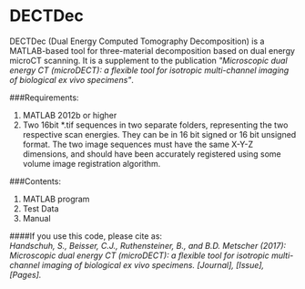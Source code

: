 # DECTDec

DECTDec (Dual Energy Computed Tomography Decomposition) is a MATLAB-based tool for three-material decomposition based on dual energy microCT scanning. It is a supplement to the publication _"Microscopic dual energy CT (microDECT): a flexible tool for isotropic multi-channel imaging of biological ex vivo specimens"_.


###Requirements:
1. MATLAB 2012b or higher
2. Two 16bit *.tif sequences in two separate folders, representing the two respective scan energies. They can be in 16 bit signed or 16 bit unsigned format. The two image sequences must have the same X-Y-Z dimensions, and should have been accurately registered using some volume image registration algorithm.


###Contents:
1. MATLAB program
2. Test Data
3. Manual

####If you use this code, please cite as:  
_Handschuh, S., Beisser, C.J., Ruthensteiner, B., and B.D. Metscher (2017): Microscopic dual energy CT (microDECT): a flexible tool for isotropic multi-channel imaging of biological ex vivo specimens. [Journal], [Issue], [Pages]._
